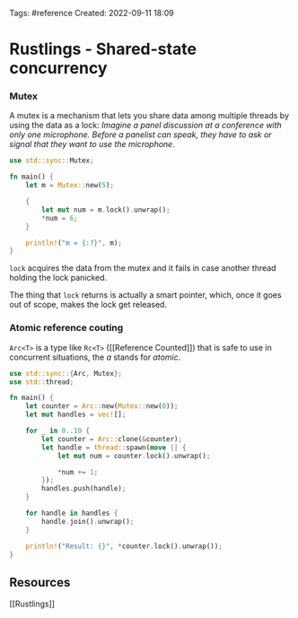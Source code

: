Tags: #reference 
Created: 2022-09-11 18:09

# Rustlings - Shared-state concurrency
### Mutex
A mutex is a mechanism that lets you share data among multiple threads by using the data as a lock: *Imagine a panel discussion at a conference with only one microphone. Before a panelist can speak, they have to ask or signal that they want to use the microphone*.

```rust
use std::sync::Mutex;

fn main() {
    let m = Mutex::new(5);

    {
        let mut num = m.lock().unwrap();
        *num = 6;
    }

    println!("m = {:?}", m);
}
```

`lock` acquires the data from the mutex and it fails in case another thread holding the lock panicked.

The thing that `lock` returns is actually a smart pointer, which, once it goes out of scope, makes the lock get released.

### Atomic reference couting
`Arc<T>` is a type like `Rc<T>` ([[Reference Counted]]) that is safe to use in concurrent situations, the *a* stands for *atomic*.

```rust
use std::sync::{Arc, Mutex};
use std::thread;

fn main() {
    let counter = Arc::new(Mutex::new(0));
    let mut handles = vec![];

    for _ in 0..10 {
        let counter = Arc::clone(&counter);
        let handle = thread::spawn(move || {
            let mut num = counter.lock().unwrap();

            *num += 1;
        });
        handles.push(handle);
    }

    for handle in handles {
        handle.join().unwrap();
    }

    println!("Result: {}", *counter.lock().unwrap());
}
```

## Resources
[[Rustlings]]